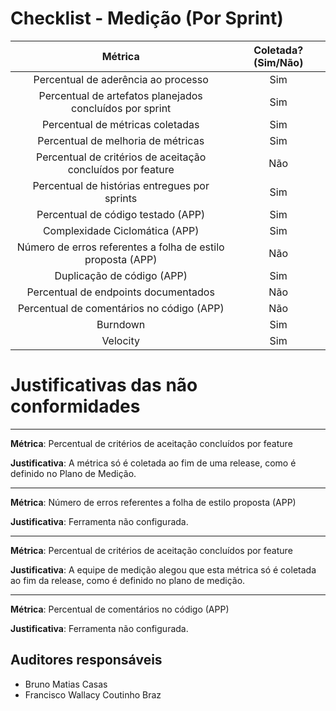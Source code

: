 # Checklist - Medição (Por Sprint)

| Métrica | Coletada? (Sim/Não) |
|:--:|:--:|
|Percentual de aderência ao processo| Sim |
|Percentual de artefatos planejados concluídos por sprint| Sim |
|Percentual de métricas coletadas| Sim |
|Percentual de melhoria de métricas| Sim |
|Percentual de critérios de aceitação concluídos por feature| Não |
|Percentual de histórias entregues por sprints| Sim |
|Percentual de código testado (APP)| Sim |
|Complexidade Ciclomática (APP) | Sim |
|Número de erros referentes a folha de estilo proposta (APP)| Não |
|Duplicação de código (APP)| Sim |
|Percentual de endpoints documentados | Não |
|Percentual de comentários no código (APP)| Não |
|Burndown| Sim |
|Velocity| Sim |

# Justificativas das não conformidades
---
**Métrica**: Percentual de critérios de aceitação concluídos por feature

**Justificativa**: A métrica só é coletada ao fim de uma release, como é definido no Plano de Medição.

---
**Métrica**: Número de erros referentes a folha de estilo proposta (APP)

**Justificativa**: Ferramenta não configurada.

---
**Métrica**: Percentual de critérios de aceitação concluídos por feature

**Justificativa**: A equipe de medição alegou que esta métrica só é coletada ao fim da release, como é definido no plano de medição.

---
**Métrica**: Percentual de comentários no código (APP)

**Justificativa**: Ferramenta não configurada.

## Auditores responsáveis

* Bruno Matias Casas
* Francisco Wallacy Coutinho Braz

